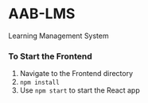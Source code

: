 # AAB-LMS
Learning Management System

### To Start the Frontend
  1. Navigate to the Frontend directory
  2. `npm install`
  3. Use `npm start` to start the React app
